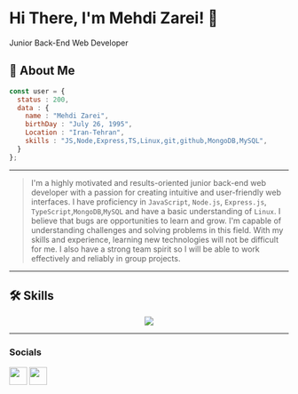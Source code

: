 # Hi There, I'm Mehdi Zarei! 👋

Junior Back-End Web Developer

## 🚀 About Me

```javascript
const user = {
  status : 200,
  data : {
    name : "Mehdi Zarei",
    birthDay : "July 26, 1995",
    Location : "Iran-Tehran",
    skills : "JS,Node,Express,TS,Linux,git,github,MongoDB,MySQL",
  }
};
```
-------------------

>I'm a highly motivated and results-oriented junior back-end web developer with a passion for creating intuitive and user-friendly web interfaces. I have proficiency in `JavaScript`, `Node.js`, ``Express.js``, ``TypeScript``,``MongoDB``,``MySQL`` and have a basic understanding of ``Linux``. I believe that bugs are opportunities to learn and grow. I'm capable of understanding challenges and solving problems in this field. With my skills and experience, learning new technologies will not be difficult for me. I also have a strong team spirit so I will be able to work effectively and reliably in group projects.
--------------------------
## 🛠 Skills

<p align="center">
  <a href="https://skillicons.dev">
    <img src="https://skillicons.dev/icons?i=js,nodejs,express,ts,git,github,linux,mongodb,mysql" />
  </a>
</p>

-------------------
### Socials
<p align="left"> <a href="http://www.instagram.com/mehdi.zarei1995" target="_blank" rel="noreferrer"><img src="https://raw.githubusercontent.com/mehdi-zarei/readme-generator/main/public/icons/socials/instagram.svg" width="32" height="32" /></a> <a href="http://t.me/mehdiizarei" target="_blank" rel="noreferrer"><img src="https://raw.githubusercontent.com/danielcranney/readme-generator/main/public/icons/socials/telgeram.svg" width="32" height="32" /></a>

</p>



